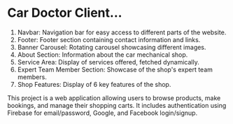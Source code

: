 # Car Doctor Client...

1. Navbar: Navigation bar for easy access to different parts of the website.
2. Footer: Footer section containing contact information and links.
3. Banner Carousel: Rotating carousel showcasing different images.
4. About Section: Information about the car mechanical shop.
5. Service Area: Display of services offered, fetched dynamically.
6. Expert Team Member Section: Showcase of the shop's expert team members.
7. Shop Features: Display of 6 key features of the shop.

This project is a web application  allowing users to browse products, make bookings, and manage their shopping carts. It includes authentication using Firebase for email/password, Google, and Facebook login/signup.
